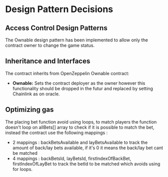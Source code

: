 # Design Pattern Decisions

## Access Control Design Patterns

The Ownable design pattern has been implemented to allow only the contract owner to change the game status.

## Inheritance and Interfaces

The contract inherits from OpenZeppelin Ownable contract:

- **Ownable:** Sets the contract deployer as the owner however this functionality should be dropped in the futur and replaced by setting Chainlink as on oracle.

## Optimizing gas 

The placing bet function avoid using loops, to match players the function doesn't loop on allBets[] array to check if it is possible to match the bet, instead the contract use the following mappings :

- 2 mappings : backBetsAvailable and layBetsAvailable to track the amount of back/lay bets available, if it's 0 it means the back/lay bet cant be matched
- 4 mappings : backBetsId, layBetsId, firstIndexOfBackBet, firstIndexOfLayBet to track the betId to be matched which avoids using for loops.


